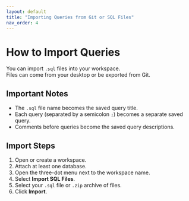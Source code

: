 ```yaml
---
layout: default
title: "Importing Queries from Git or SQL Files"
nav_order: 4
---
```


# How to Import Queries

You can import `.sql` files into your workspace.  
Files can come from your desktop or be exported from Git.

## Important Notes
- The `.sql` file name becomes the saved query title.
- Each query (separated by a semicolon `;`) becomes a separate saved query.
- Comments before queries become the saved query descriptions.

## Import Steps
1. Open or create a workspace.
2. Attach at least one database.
3. Open the three-dot menu next to the workspace name.
4. Select **Import SQL Files**.
5. Select your `.sql` file or `.zip` archive of files.
6. Click **Import**.
